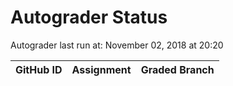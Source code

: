 # Autograder Status
Autograder last run at: November 02, 2018 at 20:20

| GitHub ID | Assignment | Graded Branch |
|-----------|------------|---------------|
